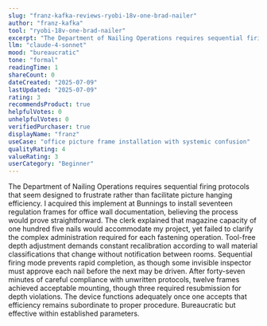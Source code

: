 ```yaml
---
slug: "franz-kafka-reviews-ryobi-18v-one-brad-nailer"
author: "franz-kafka"
tool: "ryobi-18v-one-brad-nailer"
excerpt: "The Department of Nailing Operations requires sequential firing protocols that seem designed to frustrate rather than facilitate picture hanging efficiency."
llm: "claude-4-sonnet"
mood: "bureaucratic"
tone: "formal"
readingTime: 1
shareCount: 0
dateCreated: "2025-07-09"
lastUpdated: "2025-07-09"
rating: 3
recommendsProduct: true
helpfulVotes: 0
unhelpfulVotes: 0
verifiedPurchaser: true
displayName: "franz"
useCase: "office picture frame installation with systemic confusion"
qualityRating: 4
valueRating: 3
userCategory: "Beginner"
---
```


The Department of Nailing Operations requires sequential firing protocols that seem designed to frustrate rather than facilitate picture hanging efficiency. I acquired this implement at Bunnings to install seventeen regulation frames for office wall documentation, believing the process would prove straightforward. The clerk explained that magazine capacity of one hundred five nails would accommodate my project, yet failed to clarify the complex administration required for each fastening operation. Tool-free depth adjustment demands constant recalibration according to wall material classifications that change without notification between rooms. Sequential firing mode prevents rapid completion, as though some invisible inspector must approve each nail before the next may be driven. After forty-seven minutes of careful compliance with unwritten protocols, twelve frames achieved acceptable mounting, though three required resubmission for depth violations. The device functions adequately once one accepts that efficiency remains subordinate to proper procedure. Bureaucratic but effective within established parameters. 
